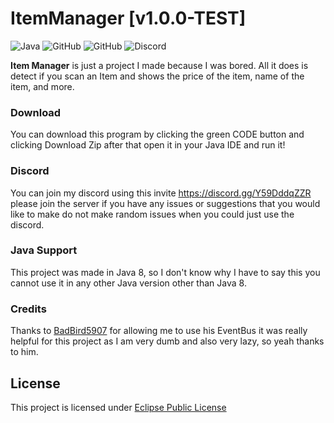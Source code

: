 # ItemManager [v1.0.0-TEST]
![Java](https://img.shields.io/badge/java-%23ED8B00.svg?style=for-the-badge&logo=java&logoColor=white)
![GitHub](https://img.shields.io/github/languages/code-size/HyperSkys/ItemManager?color=cyan&label=Size&labelColor=000000&logo=GitHub&style=for-the-badge)
![GitHub](https://img.shields.io/github/license/HyperSkys/ItemManager?color=violet&logo=GitHub&labelColor=000000&style=for-the-badge)
![Discord](https://img.shields.io/discord/898154272636678196?color=5865F2&label=Discord&logo=Discord&labelColor=23272a&style=for-the-badge)

**Item Manager** is just a project I made because I was bored. All it does is detect if you scan an Item and shows the price of the item, name of the item, and more.

### Download

You can download this program by clicking the green CODE button and clicking Download Zip after that open it in your Java IDE and run it!


### Discord

You can join my discord using this invite https://discord.gg/Y59DddqZZR please join the server if you have any issues or suggestions that you would like to make do not make random issues when you could just use the discord.


### Java Support

This project was made in Java 8, so I don't know why I have to say this you cannot use it in any other Java version other than Java 8.

### Credits

Thanks to [BadBird5907](https://github.com/Badbird-5907) for allowing me to use his EventBus it was really helpful for this project as I am very dumb and also very lazy, so yeah thanks to him.


## License
This project is licensed under [Eclipse Public License](https://github.com/HyperSkys/ItemManager/blob/main/LICENSE)
